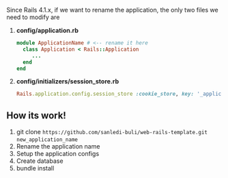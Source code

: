 Since Rails 4.1.x, if we want to rename the application, the only two files we need to modify are

1. **config/application.rb**

	```ruby
	module ApplicationName # <-- rename it here
	  class Application < Rails::Application
	     ...
	  end
	end
	```
2. **config/initializers/session_store.rb**

	```ruby
	Rails.application.config.session_store :cookie_store, key: '_application_name_session' # <-- rename it here
	```
	
## How its work!

1. git clone `https://github.com/sanledi-buli/web-rails-template.git` `new_application_name`
2. Rename the application name
3. Setup the application configs
4. Create database
5. bundle install